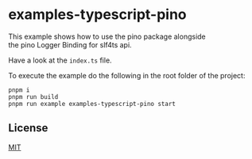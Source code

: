 # examples-typescript-pino

This example shows how to use the pino package alongside  
the pino Logger Binding for slf4ts api.

Have a look at the `index.ts` file.

To execute the example do the following in the root folder of the project:

    pnpm i
    pnpm run build
    pnpm run example examples-typescript-pino start

## License

[MIT](https://www.opensource.org/licenses/mit-license.php)
